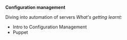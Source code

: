 **Configuration management**

Diving into automation of servers
*What's getting learnt:*
- Intro to Configuration Management
- Puppet
